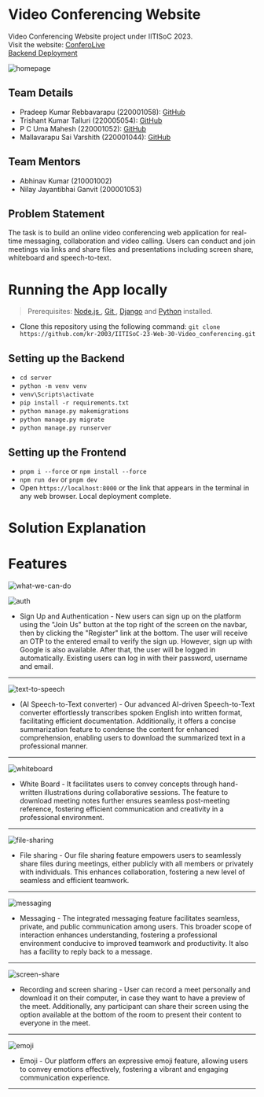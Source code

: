# Video Conferencing Website
Video Conferencing Website project under IITISoC 2023.<br>
Visit the website: [ConferoLive](https://iiti-so-c-23-web-40-video-conferencing-1xdm.vercel.app/)<br>
[Backend Deployment](https://www.pradeeps-video-conferencing.store/)

![homepage](./homepage.png)

## Team Details
- Pradeep Kumar Rebbavarapu (220001058): <a href = "https://github.com/Pradeep-Kumar-Rebbavarapu/" target = "blank"> GitHub </a>
- Trishant Kumar Talluri (220005054): <a href = "https://github.com/TRISHANT131104/" target = "blank"> GitHub </a>
- P C Uma Mahesh (220001052): <a href = "https://github.com/Hi-TechMissile/" target = "blank"> GitHub </a>
- Mallavarapu Sai Varshith (220001044): [GitHub](https://github.com/SaiVarshithBeginner/)

## Team Mentors
- Abhinav Kumar (210001002)
- Nilay Jayantibhai Ganvit (200001053)

## Problem Statement
The task is to build an online video conferencing web application for real-time messaging, collaboration and video calling. Users can conduct and join meetings via links and share files and presentations including screen share, whiteboard and speech-to-text.

# Running the App locally

> Prerequisites: <a href = "https://nodejs.org/en/" target = "blank"> Node.js </a>, <a href = "https://git-scm.com/" target = "blank"> Git </a>, [Django](https://djangoproject.com/) and [Python](https://python.org/downloads/) installed.

- Clone this repository using the following command:
    ```git clone https://github.com/kr-2003/IITISoC-23-Web-30-Video_conferencing.git```

## Setting up the Backend

  * ```cd server```
  * ```python -m venv venv```
  * ```venv\Scripts\activate```
  * ```pip install -r requirements.txt```
  * ```python manage.py makemigrations```
  * ```python manage.py migrate```
  * ```python manage.py runserver```

## Setting up the Frontend

  * ```pnpm i --force``` or ```npm install --force```
  * ```npm run dev``` or ```pnpm dev```
  * Open ```https://localhost:8000``` or the link that appears in the terminal in any web browser. Local deployment complete.

# Solution Explanation

 <!-- TBD by Pradeep -->

# Features

![what-we-can-do](./whatwecando.png)

![auth](./auth.png)
  * Sign Up and Authentication - New users can sign up on the platform using the "Join Us" button at the top right of the screen on the navbar, then by clicking the "Register" link at the bottom. The user will receive an OTP to the entered email to verify the sign up. However, sign up with Google is also available. After that, the user will be logged in automatically. Existing users can log in with their password, username and email.
<hr>

![text-to-speech](./speech-to-text.png)
  * (AI Speech-to-Text converter) - Our advanced AI-driven Speech-to-Text converter effortlessly transcribes spoken English into written format, facilitating efficient documentation. Additionally, it offers a concise summarization feature to condense the content for enhanced comprehension, enabling users to download the summarized text in a professional manner.
<hr>

![whiteboard](./board.png)
  * White Board - It facilitates users to convey concepts through hand-written illustrations during collaborative sessions. The feature to download meeting notes further ensures seamless post-meeting reference, fostering efficient communication and creativity in a professional environment.
<hr>

![file-sharing](./progress.png)
  * File sharing - Our file sharing feature empowers users to seamlessly share files during meetings, either publicly with all members or privately with individuals. This enhances collaboration, fostering a new level of seamless and efficient teamwork.
<hr>

![messaging](./dm.png)
  * Messaging - The integrated messaging feature facilitates seamless, private, and public communication among users. This broader scope of interaction enhances understanding, fostering a professional environment conducive to improved teamwork and productivity. It also has a facility to reply back to a message.
<hr>

![screen-share](./share.png)
  * Recording and screen sharing - User can record a meet personally and download it on their computer, in case they want to have a preview of the meet. Additionally, any participant can share their screen using the option available at the bottom of the room to present their content to everyone in the meet.
<hr>

![emoji](./emoji.png)
  * Emoji - Our platform offers an expressive emoji feature, allowing users to convey emotions effectively, fostering a vibrant and engaging communication experience.
<hr>
